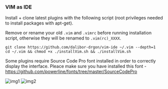 ### VIM as IDE

Install + clone latest plugins with the following script (root privileges needed to install packages with apt-get).

Remove or rename your old `.vim` and `.vimrc` before running installation script, otherwise they will be renamed to `.vim(rc)_XXXX`.

```
git clone https://github.com/dalibor-drgon/vim-ide ~/.vim --depth=1
cd ~/.vim && chmod +x ./installVim.sh && ./installVim.sh
```

Some plugins require Source Code Pro font installed in order to correctly
display the interface. Pleace make sure you have installed this font - 
https://github.com/powerline/fonts/tree/master/SourceCodePro

![img1](https://i.imgur.com/RCkThOZ.png)
![img2](https://i.imgur.com/WfooTHC.png)
